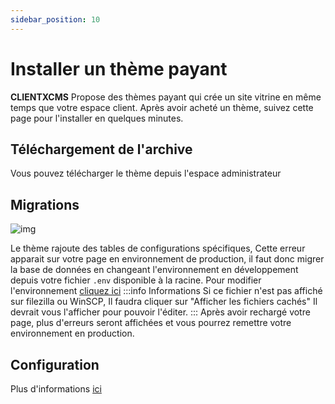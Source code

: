 ```yaml
---
sidebar_position: 10
---
```


# Installer un thème payant

**CLIENTXCMS** Propose des thèmes payant qui crée un site vitrine en même temps que votre espace client. Après avoir acheté un thème, suivez cette page pour l'installer en quelques minutes.

## Téléchargement de l'archive

Vous pouvez télécharger le thème depuis l'espace administrateur


## Migrations
![img](https://media.discordapp.net/attachments/972877473643634688/1040715327782264983/unknown.png)

Le thème rajoute des tables de configurations spécifiques, Cette erreur apparait sur votre page en environnement de production, il faut donc migrer la base de données en changeant l'environnement en développement depuis votre fichier `.env` disponible à la racine.
Pour modifier l'environnement [cliquez ici](../developpers/environnement)
:::info Informations
Si ce fichier n'est pas affiché sur filezilla ou WinSCP, Il faudra cliquer sur "Afficher les fichiers cachés" Il devrait vous l'afficher pour pouvoir l'éditer.
:::
Après avoir rechargé votre page, plus d'erreurs seront affichées et vous pourrez remettre votre environnement en production.

## Configuration
Plus d'informations [ici](../developpers/themes/configurer-mon-theme.md)